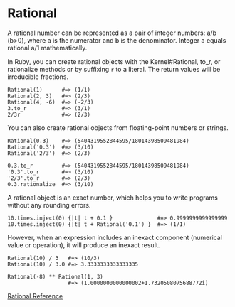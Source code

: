 # Rational

A rational number can be represented as a pair of integer numbers: a/b (b>0),
where a is the numerator and b is the denominator. Integer a equals rational
a/1 mathematically.

In Ruby, you can create rational objects with the Kernel#Rational, to_r, or
rationalize methods or by suffixing `r` to a literal. The return values will
be irreducible fractions.

    Rational(1)      #=> (1/1)
    Rational(2, 3)   #=> (2/3)
    Rational(4, -6)  #=> (-2/3)
    3.to_r           #=> (3/1)
    2/3r             #=> (2/3)

You can also create rational objects from floating-point numbers or strings.

    Rational(0.3)    #=> (5404319552844595/18014398509481984)
    Rational('0.3')  #=> (3/10)
    Rational('2/3')  #=> (2/3)

    0.3.to_r         #=> (5404319552844595/18014398509481984)
    '0.3'.to_r       #=> (3/10)
    '2/3'.to_r       #=> (2/3)
    0.3.rationalize  #=> (3/10)

A rational object is an exact number, which helps you to write programs
without any rounding errors.

    10.times.inject(0) {|t| t + 0.1 }              #=> 0.9999999999999999
    10.times.inject(0) {|t| t + Rational('0.1') }  #=> (1/1)

However, when an expression includes an inexact component (numerical value or
operation), it will produce an inexact result.

    Rational(10) / 3   #=> (10/3)
    Rational(10) / 3.0 #=> 3.3333333333333335

    Rational(-8) ** Rational(1, 3)
                       #=> (1.0000000000000002+1.7320508075688772i)

[Rational Reference](https://ruby-doc.org/core-2.7.0/Rational.html)

